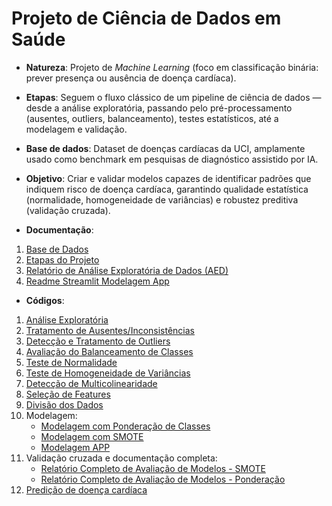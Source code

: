 # Projeto de Ciência de Dados em Saúde

* **Natureza**: Projeto de *Machine Learning* (foco em classificação binária: prever presença ou ausência de doença cardíaca).

* **Etapas**: Seguem o fluxo clássico de um pipeline de ciência de dados — desde a análise exploratória, passando pelo pré-processamento (ausentes, outliers, balanceamento), testes estatísticos, até a modelagem e validação.

* **Base de dados**: Dataset de doenças cardíacas da UCI, amplamente usado como benchmark em pesquisas de diagnóstico assistido por IA.

* **Objetivo**: Criar e validar modelos capazes de identificar padrões que indiquem risco de doença cardíaca, garantindo qualidade estatística (normalidade, homogeneidade de variâncias) e robustez preditiva (validação cruzada).

* **Documentação**:
1. [Base de Dados](https://github.com/Ribeiro20214543/ProjetoDeCienciaDeDadosEmSaude/blob/main/BaseDeDados.md)
2. [Etapas do Projeto](https://github.com/Ribeiro20214543/ProjetoDeCienciaDeDadosEmSaude/blob/main/EtapasDoProjeto.md)
3. [Relatório de Análise Exploratória de Dados (AED)](https://github.com/Ribeiro20214543/ProjetoDeCienciaDeDadosEmSaude/blob/main/Relatorio_AED.md)
4. [Readme Streamlit Modelagem App](https://github.com/Ribeiro20214543/ProjetoDeCienciaDeDadosEmSaude/blob/main/Readme%20Streamlit%20Modelagem%20App.md)

* **Códigos**:
1. [Análise Exploratória](https://github.com/Ribeiro20214543/ProjetoDeCienciaDeDadosEmSaude/blob/main/Analise_Exploratoria.ipynb)
2. [Tratamento de Ausentes/Inconsistências](https://github.com/Ribeiro20214543/ProjetoDeCienciaDeDadosEmSaude/blob/main/TratamentoDeAusentesInconsistencias.ipynb)
3. [Detecção e Tratamento de Outliers](https://github.com/Ribeiro20214543/ProjetoDeCienciaDeDadosEmSaude/blob/main/DeteccaoETratamentoDeOutliers.ipynb)
4. [Avaliação do Balanceamento de Classes](https://github.com/Ribeiro20214543/ProjetoDeCienciaDeDadosEmSaude/blob/main/AvaliacaoDoBalanceamentoDeClasses.ipynb)
5. [Teste de Normalidade](https://github.com/Ribeiro20214543/ProjetoDeCienciaDeDadosEmSaude/blob/main/TesteDeNormalidade.ipynb)
6. [Teste de Homogeneidade de Variâncias](https://github.com/Ribeiro20214543/ProjetoDeCienciaDeDadosEmSaude/blob/main/TesteDeHomogeneidadeDeVariancias.ipynb)
7. [Detecção de Multicolinearidade](https://github.com/Ribeiro20214543/ProjetoDeCienciaDeDadosEmSaude/blob/main/DeteccaoDeMulticolinearidade.ipynb)
8. [Seleção de Features](https://github.com/Ribeiro20214543/ProjetoDeCienciaDeDadosEmSaude/blob/main/SelecaoDeFeatures%20.ipynb)
9. [Divisão dos Dados](https://github.com/Ribeiro20214543/ProjetoDeCienciaDeDadosEmSaude/blob/main/DivisaoDosDados%20.ipynb)
10. Modelagem:
    * [Modelagem com Ponderação de Classes](https://github.com/Ribeiro20214543/ProjetoDeCienciaDeDadosEmSaude/blob/main/Modelagem_Balanced.ipynb)
    * [Modelagem com SMOTE](https://github.com/Ribeiro20214543/ProjetoDeCienciaDeDadosEmSaude/blob/main/Modelagem_SMOTE.ipynb)
    * [Modelagem APP](https://github.com/Ribeiro20214543/ProjetoDeCienciaDeDadosEmSaude/blob/main/modelagem_app.py)
12. Validação cruzada e documentação completa:
    * [Relatório Completo de Avaliação de Modelos - SMOTE](https://github.com/Ribeiro20214543/ProjetoDeCienciaDeDadosEmSaude/blob/main/relatorio_completo_oversampling_com_smote.md)
    * [Relatório Completo de Avaliação de Modelos - Ponderação](https://github.com/Ribeiro20214543/ProjetoDeCienciaDeDadosEmSaude/blob/main/relatorio_completo_pondera%C3%A7%C3%A3o_de_classe.md)
13. [Predição de doença cardíaca](https://github.com/Ribeiro20214543/ProjetoDeCienciaDeDadosEmSaude/blob/main/Predicao_Cardiaca.ipynb)
